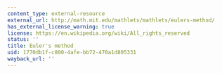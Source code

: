 ```yaml
---
content_type: external-resource
external_url: http://math.mit.edu/mathlets/mathlets/eulers-method/
has_external_license_warning: true
license: https://en.wikipedia.org/wiki/All_rights_reserved
status: ''
title: Euler's method
uid: 1770db1f-c800-4afe-bb72-470a1d805331
wayback_url: ''
---
```


